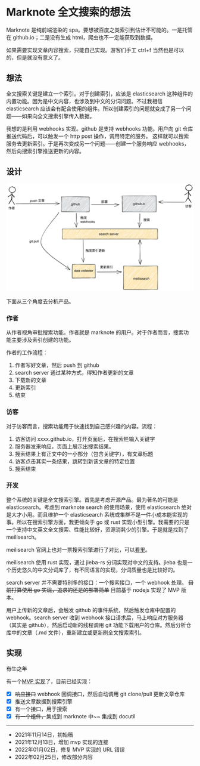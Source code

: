 # Marknote 全文搜索的想法

Marknote 是纯前端渲染的 spa。要想被百度之类索引到估计不可能的。一是托管在 github.io；二是没有生成 html，爬虫也不一定能获取到数据。

如果需要实现文章内容搜索，只能自己实现。游客们手工 ctrl+f 当然也是可以的，但是就没有意义了。

## 想法

全文搜索关键是建立一个索引。对于创建索引，应该是 elasticsearch 这种组件的内置功能。因为是中文内容，也涉及到中文的分词问题。不过我相信
elasticsearch 应该会有配合使用的组件。所以创建索引的问题就变成了另一个问题——如果向全文搜索引擎传入数据。

我想的是利用 webhooks 实现。github 是支持 webhooks 功能。用户向 git 仓库推送代码后，可以触发一个 http post 操作，调用特定的服务。
这样就可以搜索服务去更新索引。于是再次变成另一个问题——创建一个服务响应 webhooks，然后向搜索引擎推送更新的内容。

## 设计

![架构](images/fulltext-search-for-marknote-arch.svg)

下面从三个角度去分析产品。

### 作者

从作者视角审批搜索功能。作者就是 marknote 的用户。对于作者而言，搜索功能主要涉及索引创建的功能。

作者的工作流程：

1. 作者写好文章，然后 push 到 github
2. search server 通过某种方式，得知作者更新的文章
3. 下载新的文章
4. 更新索引
5. 结束

### 访客

对于访客而言，搜索功能用于快速找到自己感兴趣的内容。流程：

1. 访客访问 xxxx.github.io，打开页面后，在搜索栏输入关键字
2. 服务器发来响应，页面上展示出搜索结果。
3. 搜索结果上有正文中的一小部分（包含关键字），有文章标题
4. 访客点击其实一条结果，跳转到新该文章的特定位置
7. 搜索结束

### 开发

整个系统的关键是全文搜索引擎。首先是考虑开源产品。最为著名的可能是 elasticsearch。考虑到 marknote search 的使用场景，使用 elasticsearch 绝对是大才小用。而且维护一个 elasticsearch 系统或集群不是一件小成本能实现的事。所以在搜索引擎方面，我更倾向于 go 或 rust 实现小型引擎。我需要的只是一个支持中文英文全文搜索、性能比较好，资源消耗少的引擎。于是就是找到了 meilisearch。

meilisearch 官网上也对一票搜索引擎进行了对比，可以[看里](https://docs.meilisearch.com/learn/what_is_meilisearch/comparison_to_alternatives.html)。

meilisearch 使用 rust 实现，通过 jieba-rs 分词实现对中文的支持。jieba 也是一个历史悠久的中文分词库了，有不同语言的实现，分词质量也是比较好的。

search server 并不需要特别多的接口：一个搜索接口，一个 webhook 处理。 ~~目前打算使用 go 实现，追求的还是的部署简单~~ 目前基于 nodejs 实现了 MVP 版本。

用户上传新的文章后，会触发 github 的事件系统，然后触发仓库中配置的 webhook。search server 收到 webhook 接口请求后，马上响应对方服务器（其实是 github），然后启动新的线程调用 git 功能下载用户的仓库。然后分析仓库中的文章（.md 文件），重新建立或更新刷全文搜索索引。

## 实现

~~有生之年~~

有一个[MVP 实现](mn-search)了，目前已经实现：

- [x] ~~响应接口~~ webhook 回调接口，然后自动调用 git clone/pull 更新文章仓库
- [x] 推送文章数据到搜索引擎
- [x] 有一个接口，用于搜索
- [x] ~~有一个组件，~~集成到 marknote 中~~ 集成到 docutil

[mn-search]: https://github.com/yuekcc/marknote-search-mvp

----

- 2021年11月14日，初始稿
- 2021年12月13日，增加 mvp 实现的连接
- 2022年01月02日，修复 MVP 实现的 URL 错误
- 2022年02月25日，修改部分内容
